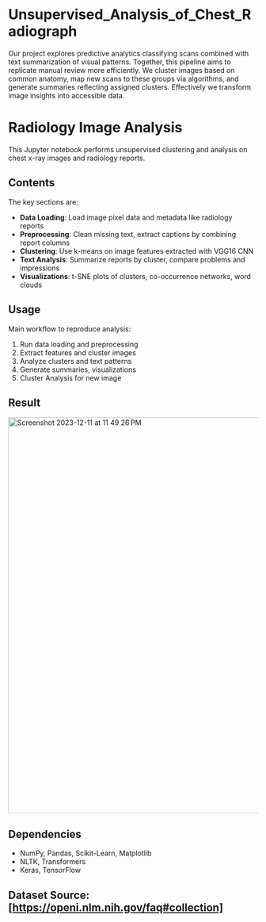 # Unsupervised_Analysis_of_Chest_Radiograph
Our project explores predictive analytics classifying scans combined with text summarization of visual patterns. Together, this pipeline aims to replicate manual review more efficiently. We cluster images based on common anatomy, map new scans to these groups via algorithms, and generate summaries reflecting assigned clusters. Effectively we transform image insights into accessible data.

# Radiology Image Analysis

This Jupyter notebook performs unsupervised clustering and analysis on chest x-ray images and radiology reports.

## Contents

The key sections are:  

- **Data Loading**: Load image pixel data and metadata like radiology reports 
- **Preprocessing**: Clean missing text, extract captions by combining report columns  
- **Clustering**: Use k-means on image features extracted with VGG16 CNN
- **Text Analysis**: Summarize reports by cluster, compare problems and impressions
- **Visualizations**: t-SNE plots of clusters, co-occurrence networks, word clouds

## Usage

Main workflow to reproduce analysis:

1. Run data loading and preprocessing  
2. Extract features and cluster images
3. Analyze clusters and text patterns   
4. Generate summaries, visualizations
5. Cluster Analysis for new image

## Result
<img width="799" alt="Screenshot 2023-12-11 at 11 49 26 PM" src="https://github.com/jayathachan/Unsupervised_Analysis_of_Chest_Radiograph/assets/130102026/02167d5c-3673-4c7d-9ade-effaabc5d78f">


## Dependencies

- NumPy, Pandas, Scikit-Learn, Matplotlib
- NLTK, Transformers
- Keras, TensorFlow

## Dataset Source: [https://openi.nlm.nih.gov/faq#collection]

